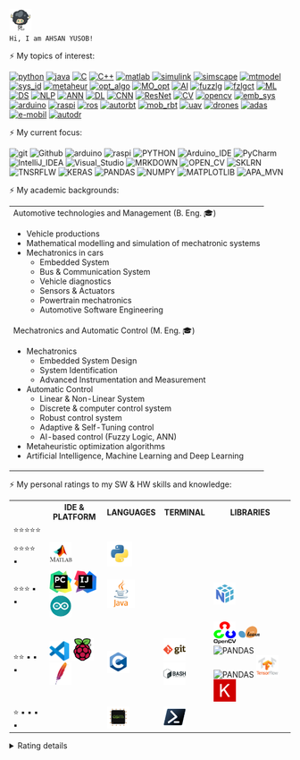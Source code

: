 <img height="40" alt="ASSMBL" src="./img/Lambo_full.png" /> <code> Hi, I am AHSAN YUSOB! </code>


:zap:  My topics of interest:
  <!-- copy this [<img height="20" alt="sys_id" src=https://img.shields.io/badge/-system--identification-blue />](https://github.com/topics/system-identification) -->

[<img height="20" alt="python" src=https://img.shields.io/badge/-python-green />](https://github.com/topics/python)
[<img height="20" alt="java" src=https://img.shields.io/badge/-java-green />](https://github.com/topics/java)
[<img height="20" alt="C" src=https://img.shields.io/badge/-c-green />](https://github.com/topics/c)
[<img height="20" alt="C++" src=https://img.shields.io/badge/-cpp-green />](https://github.com/topics/cpp)
[<img height="20" alt="matlab" src=https://img.shields.io/badge/-matlab-green />](https://github.com/topics/matlab)
[<img height="20" alt="simulink" src=https://img.shields.io/badge/-simulink-green />](https://github.com/topics/simulink)
[<img height="20" alt="simscape" src=https://img.shields.io/badge/-simscape-green />](https://github.com/topics/simscape)
[<img height="20" alt="mtmodel" src=https://img.shields.io/badge/-mathematical--modelling-blue />](https://github.com/topics/mathematical-modelling)
[<img height="20" alt="sys_id" src=https://img.shields.io/badge/-system--identification-blue />](https://github.com/topics/system-identification)
[<img height="20" alt="metaheur" src=https://img.shields.io/badge/-metaheuristics-blue />](https://github.com/topics/metaheuristics)
[<img height="20" alt="opt_algo" src=https://img.shields.io/badge/-optimization--algorithm-blue />](https://github.com/topics/optimization-algorithm)
[<img height="20" alt="MO_opt" src=https://img.shields.io/badge/-multiobjective--optimization-blue />](https://github.com/topics/multiobjective-optimization)
[<img height="20" alt="AI" src=https://img.shields.io/badge/-artificial--intelligence-blue />](https://github.com/topics/artificial-intelligence)
[<img height="20" alt="fuzzlg" src=https://img.shields.io/badge/-fuzzy--logic-blue />](https://github.com/topics/fuzzy-logic)
[<img height="20" alt="fzlgct" src=https://img.shields.io/badge/-fuzzy--logic--control-blue />](https://github.com/topics/fuzzy-logic-control)
[<img height="20" alt="ML" src=https://img.shields.io/badge/-machine--learning-blue />](https://github.com/topics/machine-learning)
[<img height="20" alt="DS" src=https://img.shields.io/badge/-data--science-blue />](https://github.com/topics/data-science)
[<img height="20" alt="NLP" src=https://img.shields.io/badge/-natural--language--processing-blue />](https://github.com/topics/natural-language-processing)
[<img height="20" alt="ANN" src=https://img.shields.io/badge/-artificial--neural--network-blue />](https://github.com/topics/artificial-neural-network)
[<img height="20" alt="DL" src=https://img.shields.io/badge/-deep--learning-blue />](https://github.com/topics/deep-learning)
[<img height="20" alt="CNN" src=https://img.shields.io/badge/-convolutional--neural--network-blue />](https://github.com/topics/convolutional-neural-network)
[<img height="20" alt="ResNet" src=https://img.shields.io/badge/-resnet-blue />](https://github.com/topics/resnet)
[<img height="20" alt="CV" src=https://img.shields.io/badge/-computer--vision-blue />](https://github.com/topics/computer-vision)
[<img height="20" alt="opencv" src=https://img.shields.io/badge/-opencv-blue />](https://github.com/topics/opencv)
[<img height="20" alt="emb_sys" src=https://img.shields.io/badge/-embedded--system-purple />](https://github.com/topics/embedded-system)
[<img height="20" alt="arduino" src=https://img.shields.io/badge/-arduino-purple />](https://github.com/topics/arduino)
[<img height="20" alt="raspi" src=https://img.shields.io/badge/-raspberry--pi-purple />](https://github.com/topics/raspberry-pi)
[<img height="20" alt="ros" src=https://img.shields.io/badge/-ros-purple />](https://github.com/topics/ros)
[<img height="20" alt="autorbt" src=https://img.shields.io/badge/-autonomous--robot-purple />](https://github.com/topics/autonomous-robot)
[<img height="20" alt="mob_rbt" src=https://img.shields.io/badge/-mobile--robot-purple />](https://github.com/topics/mobile-robot)
[<img height="20" alt="uav" src=https://img.shields.io/badge/-uav-purple />](https://github.com/topics/uav)
[<img height="20" alt="drones" src=https://img.shields.io/badge/-drones-purple />](https://github.com/topics/drones)
[<img height="20" alt="adas" src=https://img.shields.io/badge/-adas-purple />](https://github.com/topics/adas)
[<img height="20" alt="e-mobil" src=https://img.shields.io/badge/-electromobility-purple />](https://github.com/topics/electromobility)
[<img height="20" alt="autodr" src=https://img.shields.io/badge/-autonomous--driving-purple />](https://github.com/topics/autonomous-driving)


:zap:  My current focus:

<img height="25" alt="git" src="https://img.shields.io/badge/-Git-000000?style=flat-square&logo=git&logoColor=white"/> <img height="25" alt="Github" src="https://img.shields.io/badge/GitHub-100000?style=for-the-badge&logo=github&logoColor=white" />
<img height="25" alt="arduino" src="https://img.shields.io/badge/Arduino-00979D?style=for-the-badge&logo=Arduino&logoColor=white" />
<img height="25" alt="raspi" src="https://img.shields.io/badge/Raspberry%20Pi-A22846?style=for-the-badge&logo=Raspberry%20Pi&logoColor=whit" />
<img height="25" alt="PYTHON" src="https://img.shields.io/badge/Python-FFD43B?style=for-the-badge&logo=python&logoColor=blue" />
<img height="25" alt="Arduino_IDE" src="https://img.shields.io/badge/Arduino_IDE-00979D?style=for-the-badge&logo=arduino&logoColor=white" />
<img height="25" alt="PyCharm" src="https://img.shields.io/badge/PyCharm-000000.svg?&style=for-the-badge&logo=PyCharm&logoColor=white" />
<img height="25" alt="IntelliJ_IDEA" src="https://img.shields.io/badge/IntelliJ_IDEA-000000.svg?style=for-the-badge&logo=intellij-idea&logoColor=white" />
<img height="25" alt="Visual_Studio" src="https://img.shields.io/badge/Visual_Studio-5C2D91?style=for-the-badge&logo=visual%20studio&logoColor=white" />
<img height="25" alt="MRKDOWN" src="https://img.shields.io/badge/Markdown-000000?style=for-the-badge&logo=markdown&logoColor=white" />
<img height="25" alt="OPEN_CV" src="https://img.shields.io/badge/OpenCV-27338e?style=for-the-badge&logo=OpenCV&logoColor=white" />
<img height="25" alt="SKLRN" src="https://img.shields.io/badge/scikit_learn-9B4600?style=for-the-badge&logo=scikitlearn&logoColor=white" />
<img height="25" alt="TNSRFLW" src="https://img.shields.io/badge/tensorflow-9B4600?style=for-the-badge&logo=tensorflow&logoColor=white" />
<img height="25" alt="KERAS" src="https://img.shields.io/badge/keras-9B4600?style=for-the-badge&logo=keras&logoColor=white" />
<img height="25" alt="PANDAS" src="https://img.shields.io/badge/pandas-150458?style=for-the-badge&logo=pandas&logoColor=white" />
<img height="25" alt="NUMPY" src="https://img.shields.io/badge/Numpy-777BB4?style=for-the-badge&logo=numpy&logoColor=white" />
<img height="25" alt="MATPLOTLIB" src="https://img.shields.io/badge/matplotlib-1f77b4?style=for-the-badge&logo=matplotlib&logoColor=white" />
<img height="25" alt="APA_MVN" src="https://img.shields.io/badge/apache_maven-C71A36?style=for-the-badge&logo=apachemaven&logoColor=white" />

:zap: My academic backgrounds:

<table>  
<tr><td> Automotive technologies and Management (B. Eng. 🎓)
        <ul><li> Vehicle productions </li>
            <li> Mathematical modelling and simulation of mechatronic systems </li>   
            <li> Mechatronics in cars
                <ul><li> Embedded System </li>
                    <li> Bus & Communication System </li>
                    <li> Vehicle diagnostics </li>
                    <li> Sensors & Actuators </li>
                    <li> Powertrain mechatronics </li>
                    <li> Automotive Software Engineering </li>
                </ul>
            </li>
        </ul>
    </td>
</tr>
<tr><td> Mechatronics and Automatic Control (M. Eng. 🎓)
        <ul><li> Mechatronics
                <ul><li> Embedded System Design </li>
                    <li> System Identification </li>
                    <li> Advanced Instrumentation and Measurement </li>
                </ul>
            </li>
            <li> Automatic Control
                <ul><li> Linear & Non-Linear System </li>
                    <li> Discrete & computer control system </li>
                    <li> Robust control system </li>
                    <li> Adaptive & Self-Tuning control </li>
                    <li> AI-based control (Fuzzy Logic, ANN) </li>
                </ul>
            </li>
            <li> Metaheuristic optimization algorithms </li>
            <li> Artificial Intelligence, Machine Learning and Deep Learning </li>
        </ul>  
    </td>
</tr>
</table>


:zap: My personal ratings to my SW & HW skills and knowledge:

<table>
  <th></th><th>IDE & PLATFORM</th><th>LANGUAGES</th><th>TERMINAL</th><th>LIBRARIES</th>
  <tr>
    <td>⭐⭐⭐⭐⭐ </td>
    <td></td>
    <td></td>
    <td></td>
    <td></td>
  </tr>
  <tr>
    <td>⭐⭐⭐⭐ ▪ </td>  
    <td><img height="40" alt="MATLAB" src="https://raw.githubusercontent.com/github/explore/80688e429a7d4ef2fca1e82350fe8e3517d3494d/topics/matlab/matlab.png" />
    </td>
    <td><img height="45" alt="PYTHON" src="https://raw.githubusercontent.com/github/explore/80688e429a7d4ef2fca1e82350fe8e3517d3494d/topics/python/python.png" />
    </td>
    <td></td>
    <td></td>
  </tr>
  <tr>
    <td>⭐⭐⭐ ▪ ▪ </td>  
    <td>
      <img height="40" alt="PYCHRM" src="https://raw.githubusercontent.com/github/explore/d8574c7bce27faa27fb879bca56dfe351ee66efd/topics/pycharm/pycharm.png" /> 
      <img height="40" alt="INTELJ" src="https://raw.githubusercontent.com/github/explore/caa262eeb858e81282d6f651d6eef1f8730b54ba/topics/intellij-idea/intellij-idea.png" />
      <img height="40" alt="ARDUIN" src="https://raw.githubusercontent.com/github/explore/80688e429a7d4ef2fca1e82350fe8e3517d3494d/topics/arduino/arduino.png" />
    </td>
    <td><img height="50" alt="JAVA" src="https://raw.githubusercontent.com/github/explore/5b3600551e122a3277c2c5368af2ad5725ffa9a1/topics/java/java.png" /></td>
    <td></td>
    <td><img height="40" alt="NUMPY" src="https://raw.githubusercontent.com/github/explore/d530d6a3a171a53f7b8eb4e9e005136e7ebd898f/topics/numpy/numpy.png" /></td>
  </tr>
  </tr>
  <tr>
    <td>⭐⭐ ▪ ▪ ▪ </td>  
    <td>
      <img height="35" alt="VISSTD" src="https://raw.githubusercontent.com/github/explore/bbd48b997e8d0bef63f676eca4da5e1f76487b56/topics/visual-studio-code/visual-studio-code.png" />
      <img height="40" alt="RASPPI" src="https://raw.githubusercontent.com/github/explore/80688e429a7d4ef2fca1e82350fe8e3517d3494d/topics/raspberry-pi/raspberry-pi.png" />
    <img height="40" alt="AMAVEN" src="https://raw.githubusercontent.com/github/explore/80688e429a7d4ef2fca1e82350fe8e3517d3494d/topics/maven/maven.png" /></td>
    <td><img height="40" alt="C" src="https://raw.githubusercontent.com/github/explore/f3e22f0dca2be955676bc70d6214b95b13354ee8/topics/c/c.png" /></td>
    <td><img height="40" alt="GIT" src="https://raw.githubusercontent.com/github/explore/80688e429a7d4ef2fca1e82350fe8e3517d3494d/topics/git/git.png" />
    <img height="40" alt="BASH" src="https://raw.githubusercontent.com/github/explore/80688e429a7d4ef2fca1e82350fe8e3517d3494d/topics/bash/bash.png" /></td>
    <td><img height="40" alt="OPENCV" src="https://raw.githubusercontent.com/github/explore/80688e429a7d4ef2fca1e82350fe8e3517d3494d/topics/opencv/opencv.png" />
    <img height="40" alt="SKLRN" src="https://raw.githubusercontent.com/github/explore/80688e429a7d4ef2fca1e82350fe8e3517d3494d/topics/scikit-learn/scikit-learn.png" /> 
    <img height="40" alt="PANDAS" src="https://avatars.githubusercontent.com/u/21206976?s=200&v=4" />
    <img height="40" alt="PANDAS" src="https://camo.githubusercontent.com/109927a15915074d15313889468aa9aa688de3b9e38cc4359a01f665d351114e/68747470733a2f2f6d6174706c6f746c69622e6f72672f5f7374617469632f6c6f676f322e737667" />
    <img height="40" alt="TensorFlow" src="https://raw.githubusercontent.com/github/explore/80688e429a7d4ef2fca1e82350fe8e3517d3494d/topics/tensorflow/tensorflow.png" />
    <img height="40" alt="Keras" src="https://raw.githubusercontent.com/github/explore/cf9a84017e3cdd93aeb635d9b85379ba67d62031/topics/keras/keras.png" /></td>
  </tr>
  </tr>
  <tr>
    <td>⭐ ▪ ▪ ▪ ▪ </td>  
    <td>
    </td>
    <td><img height="40" alt="ASSMBL" src="https://raw.githubusercontent.com/github/explore/e495457f5ff28c343f9e422f8e3cf80fd3e80890/topics/assembly/assembly.png" />
    </td>
    <td><img height="40" alt="PWRSHL" src="https://raw.githubusercontent.com/github/explore/e495457f5ff28c343f9e422f8e3cf80fd3e80890/topics/powershell/powershell.png" /></td>
    <td></td>
  </tr>
</table>

<details>
    <summary>Rating details</summary>
    <table>
        <!--<tr><th>My rating</th>Meaning<th></th></tr>-->
        <tr><td>⭐⭐⭐⭐⭐ </td><td> I'm an expert! </td></tr>
        <tr><td>⭐⭐⭐⭐ ▪ </td><td> I am comfortable with the fundamentals of this topic and have made some contributions with it! </td></tr>
        <tr><td>⭐⭐⭐ ▪ ▪ </td><td> I understood the fundamentals of this topic theoretically and in practice. </td></tr>
        <tr><td>⭐⭐ ▪ ▪ ▪ </td><td> I understood most of the fundamentals of this topic theoretically and have only basic practical experience. </td></tr>
        <tr><td>⭐ ▪ ▪ ▪ ▪ </td><td> I have basic theoretical and practical knowledge about this topic. </td></tr>
    </table>
</details>

<!--
 <img height="25" alt="badge_name" src="" />
commented badges:
1. MOST USED LANGUAGE:
<img alt="most-used-language" src="https://github-readme-stats.vercel.app/api/top-langs/?username=ahsanyusob" />
2. STREAK STATS:
<img alt="streak-stats" src="https://github-readme-streak-stats.herokuapp.com/?user=ahsanyusob" />
3. PROFILE TROPHY:
<img alt="profile-trophy" src="https://github-profile-trophy.vercel.app/?username=ahsanyusob" />
4. HIT COUNTER:
<img height="25" alt="hit-counter" src="https://hits.seeyoufarm.com/api/count/incr/badge.svg?url=https%3A%2F%2Fgithub.com%2F{ahsanyusob}1212%2Fhit-counter" />
-->

